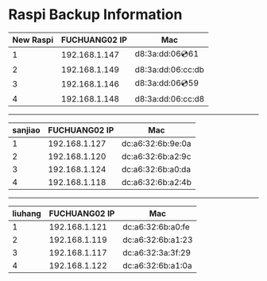 # Raspi Backup Information

|New Raspi| FUCHUANG02 IP | Mac |
|--|--|--|
|1|192.168.1.147|d8:3a:dd:06:cd:61|
|2|192.168.1.149|d8:3a:dd:06:cc:db|
|3|192.168.1.146|d8:3a:dd:06:cd:59|
|4|192.168.1.148|d8:3a:dd:06:cc:d8|
---
|sanjiao| FUCHUANG02 IP | Mac |
|--|--|--|
|1|192.168.1.127|dc:a6:32:6b:9e:0a|
|2|192.168.1.120|dc:a6:32:6b:a2:9c|
|3|192.168.1.124|dc:a6:32:6b:a0:da|
|4|192.168.1.118|dc:a6:32:6b:a2:4b|
---
|liuhang| FUCHUANG02 IP | Mac |
|--|--|--|
|1|192.168.1.121|dc:a6:32:6b:a0:fe|
|2|192.168.1.119|dc:a6:32:6b:a1:23|
|3|192.168.1.117|dc:a6:32:3a:3f:29|
|4|192.168.1.122|dc:a6:32:6b:a1:0a|

<!--stackedit_data:
eyJoaXN0b3J5IjpbNzc0ODA5NjQ2XX0=
-->